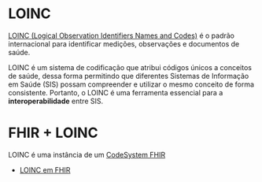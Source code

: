 # LOINC
[LOINC (Logical Observation Identifiers Names and Codes)](https://loinc.org/) é o padrão internacional para identificar medições, observações e documentos de saúde.

LOINC é um sistema de codificação que atribui códigos únicos a conceitos de saúde, dessa forma permitindo que diferentes Sistemas de Informação em Saúde (SIS) possam compreender e utilizar o mesmo conceito de forma consistente. Portanto, o LOINC é uma ferramenta essencial para a **interoperabilidade** entre SIS.

# FHIR + LOINC
LOINC é uma instância de um [CodeSystem FHIR](https://hl7.org/fhir/r4/codesystem.html)

- [LOINC em FHIR](loinc.json)